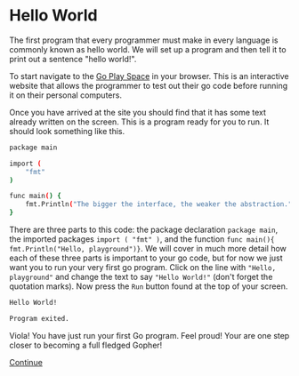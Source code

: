 # Hello World
The first program that every programmer must make in every language is commonly known as hello world. We will set up a program and then tell it to print out a sentence "hello world!".

To start navigate to the [Go Play Space](https://goplay.space/) in your browser. This is an interactive website that allows the programmer to test out their go code before running it on their personal computers. 

Once you have arrived at the site you should find that it has some text already written on the screen. This is a program ready for you to run. It should look something like this. 

```bash 
package main

import (
	"fmt"
)

func main() {
	fmt.Println("The bigger the interface, the weaker the abstraction.")
}
```

There are three parts to this code: the package declaration `package main`, the imported packages `import ( "fmt" )`, and the function `func main(){ fmt.Println("Hello, playground")}`. We will cover in much more detail how each of these three parts is important to your go code, but for now we just want you to run your very first go program. Click on the line with `"Hello, playground"` and change the text to say `"Hello World!"` (don't forget the quotation marks). Now press the `Run` button found at the top of your screen. 

```bash 
Hello World!

Program exited.
```

Viola! You have just run your first Go program. Feel proud! Your are one step closer to becoming a full fledged Gopher!

[Continue](/part_1/1.3_type.md)
